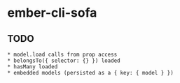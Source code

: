# ember-cli-sofa

## TODO

```
* model.load calls from prop access
* belongsTo({ selector: {} }) loaded
* hasMany loaded
* embedded models (persisted as a { key: { model } })
```
